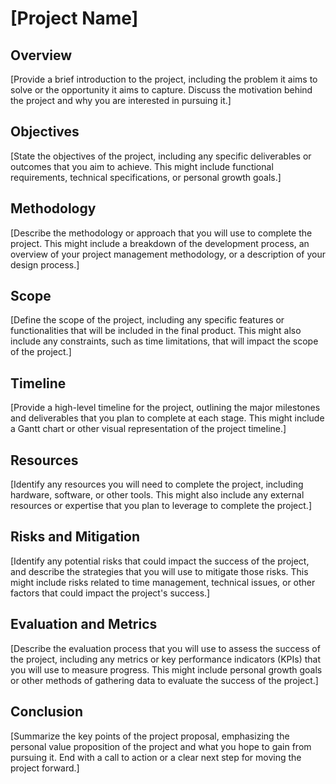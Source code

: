 # [Project Name]
## Overview
[Provide a brief introduction to the project, including the problem it aims to solve or the opportunity it aims to capture. Discuss the motivation behind the project and why you are interested in pursuing it.]

## Objectives
[State the objectives of the project, including any specific deliverables or outcomes that you aim to achieve. This might include functional requirements, technical specifications, or personal growth goals.]

## Methodology
[Describe the methodology or approach that you will use to complete the project. This might include a breakdown of the development process, an overview of your project management methodology, or a description of your design process.]

## Scope
[Define the scope of the project, including any specific features or functionalities that will be included in the final product. This might also include any constraints, such as time limitations, that will impact the scope of the project.]

## Timeline
[Provide a high-level timeline for the project, outlining the major milestones and deliverables that you plan to complete at each stage. This might include a Gantt chart or other visual representation of the project timeline.]

## Resources
[Identify any resources you will need to complete the project, including hardware, software, or other tools. This might also include any external resources or expertise that you plan to leverage to complete the project.]

## Risks and Mitigation
[Identify any potential risks that could impact the success of the project, and describe the strategies that you will use to mitigate those risks. This might include risks related to time management, technical issues, or other factors that could impact the project's success.]

## Evaluation and Metrics
[Describe the evaluation process that you will use to assess the success of the project, including any metrics or key performance indicators (KPIs) that you will use to measure progress. This might include personal growth goals or other methods of gathering data to evaluate the success of the project.]

## Conclusion
[Summarize the key points of the project proposal, emphasizing the personal value proposition of the project and what you hope to gain from pursuing it. End with a call to action or a clear next step for moving the project forward.]